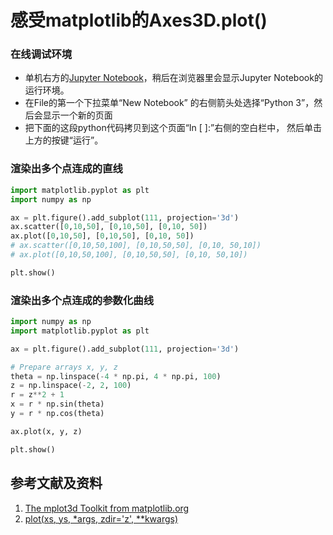 # 感受matplotlib的Axes3D.plot()

### 在线调试环境

- 单机右方的[Jupyter Notebook](https://mybinder.org/v2/gh/ipython/ipython-in-depth/master?filepath=binder/Index.ipynb)，稍后在浏览器里会显示Jupyter Notebook的运行环境。
- 在File的第一个下拉菜单“New Notebook” 的右侧箭头处选择“Python 3”，然后会显示一个新的页面
- 把下面的这段python代码拷贝到这个页面“In [ ]:”右侧的空白栏中， 然后单击上方的按键“运行”。

### 渲染出多个点连成的直线

```python
import matplotlib.pyplot as plt
import numpy as np

ax = plt.figure().add_subplot(111, projection='3d')
ax.scatter([0,10,50], [0,10,50], [0,10, 50])
ax.plot([0,10,50], [0,10,50], [0,10, 50])
# ax.scatter([0,10,50,100], [0,10,50,50], [0,10, 50,10])
# ax.plot([0,10,50,100], [0,10,50,50], [0,10, 50,10])

plt.show()
```
### 渲染出多个点连成的参数化曲线

```python
import numpy as np
import matplotlib.pyplot as plt

ax = plt.figure().add_subplot(111, projection='3d')

# Prepare arrays x, y, z
theta = np.linspace(-4 * np.pi, 4 * np.pi, 100)
z = np.linspace(-2, 2, 100)
r = z**2 + 1
x = r * np.sin(theta)
y = r * np.cos(theta)

ax.plot(x, y, z)

plt.show()
```

## 参考文献及资料

1. [The mplot3d Toolkit from matplotlib.org](https://matplotlib.org/stable/tutorials/toolkits/mplot3d.html)
2. [plot(xs, ys, *args, zdir='z', **kwargs)](https://matplotlib.org/stable/api/_as_gen/mpl_toolkits.mplot3d.axes3d.Axes3D.html#mpl_toolkits.mplot3d.axes3d.Axes3D.plot)


